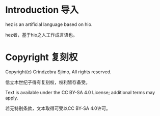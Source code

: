 # Introduction 导入

hez is an artificial language based on hio.

hez者，基于hio之人工作成言语也。

# Copyright 复刻权

Copyright(c) Crindzebra Sjimo, All rights reserved.

信立木世纪子得有复刻权，权利皆存备受。

Text is available under the CC BY-SA 4.0 License; additional terms may apply.

若无特别条款，文本取得可受以CC BY-SA 4.0许可。